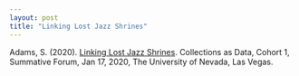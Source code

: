```yaml
---
layout: post
title: "Linking Lost Jazz Shrines"
---
```

Adams, S. (2020). [Linking Lost Jazz Shrines](https://docs.google.com/presentation/d/1po6rJ4vxKCjWylKWUQPAiPGdSoRkmKKomk6H8H0bp1U/edit). Collections as Data, Cohort 1,  Summative Forum, Jan 17, 2020, The University of Nevada, Las Vegas.
